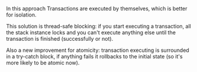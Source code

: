 In this approach Transactions are executed by themselves, which is better for isolation.

This solution is thread-safe blocking: if you start executing a transaction, all the stack instance locks and you can't execute anything else until the transaction is finished (successfully or not).

Also a new improvement for atomicity: transaction executing is surrounded in a try-catch block, if anything fails it rollbacks to the initial state (so it's more likely to be atomic now).
